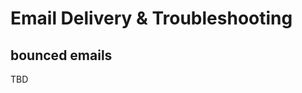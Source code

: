 # Email Delivery & Troubleshooting

## bounced emails
<div id="gv-bounced-emails"></div>

<div class="TBD">
TBD
</div>

